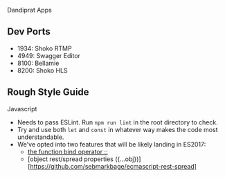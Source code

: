 Dandiprat Apps


Dev Ports
---------

* 1934: Shoko RTMP
* 4949: Swagger Editor
* 8100: Bellamie
* 8200: Shoko HLS


Rough Style Guide
-----------------

Javascript
  * Needs to pass ESLint. Run `npm run lint` in the root directory to check.
  * Try and use both `let` and `const` in whatever way makes the code most understandable.
  * We've opted into two features that will be likely landing in ES2017:
    * [the function bind operator ::](https://github.com/zenparsing/es-function-bind)
    * [object rest/spread properties ({...obj})][https://github.com/sebmarkbage/ecmascript-rest-spread]
